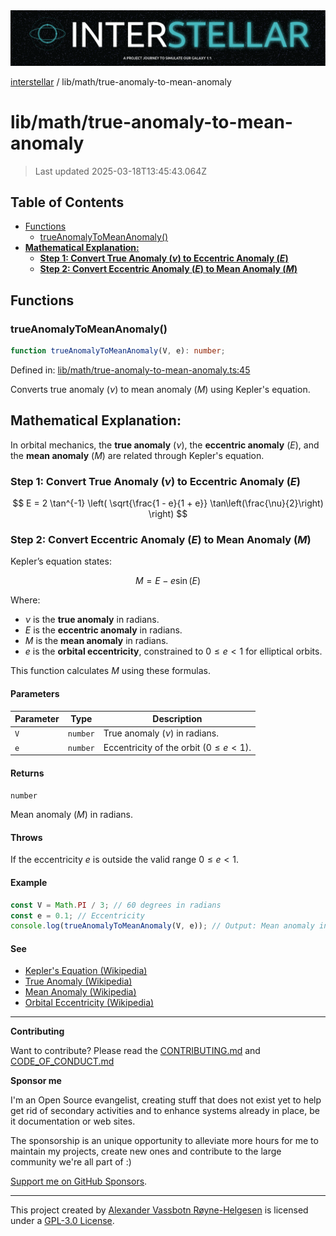 <div>
  <img alt="SPECCER logo" src="https://raw.githubusercontent.com/phun-ky/interstellar/main/public/interstellar-header.png" style="max-height:120px;" />
</div>

[interstellar](../../README.md) / lib/math/true-anomaly-to-mean-anomaly

# lib/math/true-anomaly-to-mean-anomaly

> Last updated 2025-03-18T13:45:43.064Z

## Table of Contents

- [Functions](#functions)
  - [trueAnomalyToMeanAnomaly()](#trueanomalytomeananomaly)
- [**Mathematical Explanation:**](#mathematical-explanation)
  - [**Step 1: Convert True Anomaly ($\nu$) to Eccentric Anomaly ($E$)**](#step-1-convert-true-anomaly-nu-to-eccentric-anomaly-e)
  - [**Step 2: Convert Eccentric Anomaly ($E$) to Mean Anomaly ($M$)**](#step-2-convert-eccentric-anomaly-e-to-mean-anomaly-m)

## Functions

### trueAnomalyToMeanAnomaly()

```ts
function trueAnomalyToMeanAnomaly(V, e): number;
```

Defined in:
[lib/math/true-anomaly-to-mean-anomaly.ts:45](https://github.com/phun-ky/interstellar/blob/main/src/lib/math/true-anomaly-to-mean-anomaly.ts#L45)

Converts true anomaly ($\nu$) to mean anomaly ($M$) using Kepler's equation.

## **Mathematical Explanation:**

In orbital mechanics, the **true anomaly** ($\nu$), the **eccentric anomaly**
($E$), and the **mean anomaly** ($M$) are related through Kepler's equation.

### **Step 1: Convert True Anomaly ($\nu$) to Eccentric Anomaly ($E$)**

$$
E = 2 \tan^{-1} \left( \sqrt{\frac{1 - e}{1 + e}} \tan\left(\frac{\nu}{2}\right) \right)
$$

### **Step 2: Convert Eccentric Anomaly ($E$) to Mean Anomaly ($M$)**

Kepler’s equation states:

$$
M = E - e \sin(E)
$$

Where:

- $\nu$ is the **true anomaly** in radians.
- $E$ is the **eccentric anomaly** in radians.
- $M$ is the **mean anomaly** in radians.
- $e$ is the **orbital eccentricity**, constrained to $0 \leq e < 1$ for
  elliptical orbits.

This function calculates $M$ using these formulas.

#### Parameters

| Parameter | Type     | Description                                 |
| --------- | -------- | ------------------------------------------- |
| `V`       | `number` | True anomaly ($\nu$) in radians.            |
| `e`       | `number` | Eccentricity of the orbit ($0 \leq e < 1$). |

#### Returns

`number`

Mean anomaly ($M$) in radians.

#### Throws

If the eccentricity $e$ is outside the valid range $0 \leq e < 1$.

#### Example

```ts
const V = Math.PI / 3; // 60 degrees in radians
const e = 0.1; // Eccentricity
console.log(trueAnomalyToMeanAnomaly(V, e)); // Output: Mean anomaly in radians
```

#### See

- [Kepler's Equation (Wikipedia)](https://en.wikipedia.org/wiki/Kepler%27s_equation)
- [True Anomaly (Wikipedia)](https://en.wikipedia.org/wiki/True_anomaly)
- [Mean Anomaly (Wikipedia)](https://en.wikipedia.org/wiki/Mean_anomaly)
- [Orbital Eccentricity (Wikipedia)](https://en.wikipedia.org/wiki/Orbital_eccentricity)

---

**Contributing**

Want to contribute? Please read the
[CONTRIBUTING.md](https://github.com/phun-ky/interstellar/blob/main/CONTRIBUTING.md)
and
[CODE_OF_CONDUCT.md](https://github.com/phun-ky/interstellar/blob/main/CODE_OF_CONDUCT.md)

**Sponsor me**

I'm an Open Source evangelist, creating stuff that does not exist yet to help
get rid of secondary activities and to enhance systems already in place, be it
documentation or web sites.

The sponsorship is an unique opportunity to alleviate more hours for me to
maintain my projects, create new ones and contribute to the large community
we're all part of :)

[Support me on GitHub Sponsors](https://github.com/sponsors/phun-ky).

---

This project created by [Alexander Vassbotn Røyne-Helgesen](http://phun-ky.net)
is licensed under a
[GPL-3.0 License](https://choosealicense.com/licenses/gpl-3.0/).

